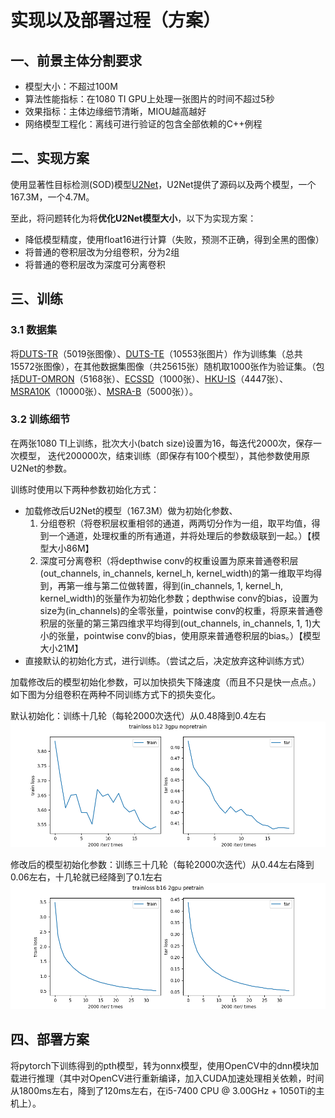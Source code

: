 # 实现以及部署过程（方案）

## 一、前景主体分割要求

- 模型大小：不超过100M
- 算法性能指标：在1080 TI GPU上处理一张图片的时间不超过5秒
- 效果指标：主体边缘细节清晰，MIOU越高越好
- 网络模型工程化：离线可进行验证的包含全部依赖的C++例程

## 二、实现方案

使用显著性目标检测(SOD)模型[U2Net](https://github.com/xuebinqin/U-2-Net)，U2Net提供了源码以及两个模型，一个167.3M，一个4.7M。

至此，将问题转化为将**优化U2Net模型大小**，以下为实现方案：

- 降低模型精度，使用float16进行计算（失败，预测不正确，得到全黑的图像）
- 将普通的卷积层改为分组卷积，分为2组
- 将普通的卷积层改为深度可分离卷积

## 三、训练

### 3.1 数据集

将[DUTS-TR](http://saliencydetection.net/duts)（5019张图像）、[DUTS-TE](http://saliencydetection.net/duts)（10553张图片）作为训练集（总共15572张图像），在其他数据集图像（共25615张）随机取1000张作为验证集。（包括[DUT-OMRON](http://saliencydetection.net/dut-omron/#org96c3bab)（5168张）、[ECSSD](http://www.cse.cuhk.edu.hk/leojia/projects/hsaliency/dataset.html)（1000张）、[HKU-IS](https://i.cs.hku.hk/~gbli/deep_saliency.html)（4447张）、[MSRA10K](https://mmcheng.net/msra10k/)（10000张）、[MSRA-B](https://mmcheng.net/msra10k/)（5000张））。

### 3.2 训练细节
在两张1080 TI上训练，批次大小(batch size)设置为16，每迭代2000次，保存一次模型，
迭代200000次，结束训练（即保存有100个模型），其他参数使用原U2Net的参数。
<!-- 当训练整体损失（由side1-6以及side fuse分类的损失相加）小于0.5或者side fuse分类的损失小于0.05时停止训练。 -->

训练时使用以下两种参数初始化方式：
- 加载修改后U2Net的模型（167.3M）做为初始化参数、
    1. 分组卷积（将卷积层权重相邻的通道，两两切分作为一组，取平均值，得到一个通道，处理权重的所有通道，并将处理后的参数级联到一起。）【模型大小86M】
    2. 深度可分离卷积（将depthwise conv的权重设置为原来普通卷积层(out_channels, in_channels, kernel_h, kernel_width)的第一维取平均得到，再第一维与第二位做转置，得到(in_channels, 1, kernel_h, kernel_width)的张量作为初始化参数；depthwise conv的bias，设置为size为(in_channels)的全零张量，pointwise conv的权重，将原来普通卷积层的张量的第三第四维求平均得到(out_channels, in_channels, 1, 1)大小的张量，pointwise conv的bias，使用原来普通卷积层的bias。）【模型大小21M】
- 直接默认的初始化方式，进行训练。（尝试之后，决定放弃这种训练方式）

加载修改后的模型初始化参数，可以加快损失下降速度（而且不只是快一点点。）如下图为分组卷积在两种不同训练方式下的损失变化。

默认初始化：训练十几轮（每轮2000次迭代）从0.48降到0.4左右
![](./figures/train_groupconv_nopretrain.png)

修改后的模型初始化参数：训练三十几轮（每轮2000次迭代）从0.44左右降到0.06左右，十几轮就已经降到了0.1左右
![](./figures/train_groupconv_pretrain.png)

## 四、部署方案

将pytorch下训练得到的pth模型，转为onnx模型，使用OpenCV中的dnn模块加载进行推理（其中对OpenCV进行重新编译，加入CUDA加速处理相关依赖，时间从1800ms左右，降到了120ms左右，在i5-7400 CPU @ 3.00GHz + 1050Ti的主机上）。
